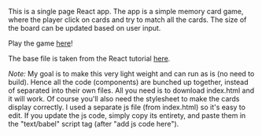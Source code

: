 This is a single page React app. The app is a simple memory card game, where the player click on cards and try to match all the cards. The size of the board can be updated based on user input.

Play the game [here](https://yareally10.github.io/memory-card-game/)!

The base file is taken from the React tutorial [here](https://raw.githubusercontent.com/reactjs/reactjs.org/master/static/html/single-file-example.html).

*Note:* My goal is to make this very light weight and can run as is (no need to build). Hence all the code (components) are bunched up together, instead of separated into their own files. All you need is to download index.html and it will work. Of course you'll also need the stylesheet to make the cards display correctly. I used a separate js file (from index.html) so it's easy to edit. If you update the js code, simply copy its entirety, and paste them in the "text/babel" script tag (after "add js code here").